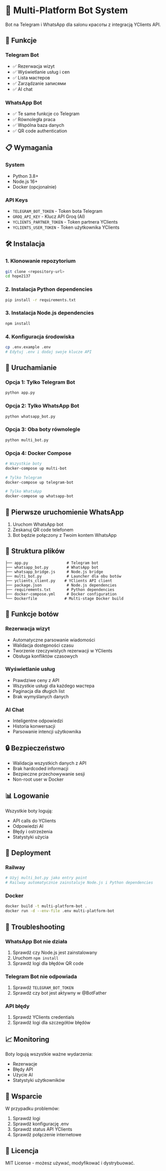 # 🤖 Multi-Platform Bot System

Bot na Telegram i WhatsApp dla salonu красоты z integracją YClients API.

## 🚀 Funkcje

### Telegram Bot
- ✅ Rezerwacja wizyt
- ✅ Wyświetlanie usług i cen
- ✅ Lista мастеров
- ✅ Zarządzanie записями
- ✅ AI chat

### WhatsApp Bot  
- ✅ Te same funkcje co Telegram
- ✅ Równoległa praca
- ✅ Wspólna baza danych
- ✅ QR code authentication

## 📋 Wymagania

### System
- Python 3.8+
- Node.js 16+
- Docker (opcjonalnie)

### API Keys
- `TELEGRAM_BOT_TOKEN` - Token bota Telegram
- `GROQ_API_KEY` - Klucz API Groq (AI)
- `YCLIENTS_PARTNER_TOKEN` - Token partnera YClients
- `YCLIENTS_USER_TOKEN` - Token użytkownika YClients

## 🛠 Instalacja

### 1. Klonowanie repozytorium
```bash
git clone <repository-url>
cd hope2137
```

### 2. Instalacja Python dependencies
```bash
pip install -r requirements.txt
```

### 3. Instalacja Node.js dependencies
```bash
npm install
```

### 4. Konfiguracja środowiska
```bash
cp .env.example .env
# Edytuj .env i dodaj swoje klucze API
```

## 🚀 Uruchamianie

### Opcja 1: Tylko Telegram Bot
```bash
python app.py
```

### Opcja 2: Tylko WhatsApp Bot
```bash
python whatsapp_bot.py
```

### Opcja 3: Oba boty równolegle
```bash
python multi_bot.py
```

### Opcja 4: Docker Compose
```bash
# Wszystkie boty
docker-compose up multi-bot

# Tylko Telegram
docker-compose up telegram-bot

# Tylko WhatsApp
docker-compose up whatsapp-bot
```

## 📱 Pierwsze uruchomienie WhatsApp

1. Uruchom WhatsApp bot
2. Zeskanuj QR code telefonem
3. Bot będzie połączony z Twoim kontem WhatsApp

## 🔧 Struktura plików

```
├── app.py                 # Telegram bot
├── whatsapp_bot.py        # WhatsApp bot
├── whatsapp_bridge.js     # Node.js bridge
├── multi_bot.py           # Launcher dla obu botów
├── yclients_client.py    # YClients API client
├── package.json           # Node.js dependencies
├── requirements.txt       # Python dependencies
├── docker-compose.yml     # Docker configuration
└── Dockerfile            # Multi-stage Docker build
```

## 🎯 Funkcje botów

### Rezerwacja wizyt
- Automatyczne parsowanie wiadomości
- Walidacja dostępności czasu
- Tworzenie rzeczywistych rezerwacji w YClients
- Obsługa konfliktów czasowych

### Wyświetlanie usług
- Prawdziwe ceny z API
- Wszystkie usługi dla każdego мастера
- Paginacja dla długich list
- Brak wymyślanych danych

### AI Chat
- Inteligentne odpowiedzi
- Historia konwersacji
- Parsowanie intencji użytkownika

## 🔒 Bezpieczeństwo

- Walidacja wszystkich danych z API
- Brak hardcoded informacji
- Bezpieczne przechowywanie sesji
- Non-root user w Docker

## 📊 Logowanie

Wszystkie boty logują:
- API calls do YClients
- Odpowiedzi AI
- Błędy i ostrzeżenia
- Statystyki użycia

## 🚀 Deployment

### Railway
```bash
# Użyj multi_bot.py jako entry point
# Railway automatycznie zainstaluje Node.js i Python dependencies
```

### Docker
```bash
docker build -t multi-platform-bot .
docker run -d --env-file .env multi-platform-bot
```

## 🐛 Troubleshooting

### WhatsApp Bot nie działa
1. Sprawdź czy Node.js jest zainstalowany
2. Uruchom `npm install`
3. Sprawdź logi dla błędów QR code

### Telegram Bot nie odpowiada
1. Sprawdź `TELEGRAM_BOT_TOKEN`
2. Sprawdź czy bot jest aktywny w @BotFather

### API błędy
1. Sprawdź YClients credentials
2. Sprawdź logi dla szczegółów błędów

## 📈 Monitoring

Boty logują wszystkie ważne wydarzenia:
- Rezerwacje
- Błędy API
- Użycie AI
- Statystyki użytkowników

## 🤝 Wsparcie

W przypadku problemów:
1. Sprawdź logi
2. Sprawdź konfigurację .env
3. Sprawdź status API YClients
4. Sprawdź połączenie internetowe

## 📝 Licencja

MIT License - możesz używać, modyfikować i dystrybuować.
